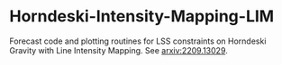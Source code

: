 # Horndeski-Intensity-Mapping-LIM
Forecast code and plotting routines for LSS constraints on Horndeski Gravity with Line Intensity Mapping. See [arxiv:2209.13029](https://arxiv.org/abs/2209.13029).
